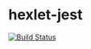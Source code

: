 # hexlet-jest
[![Build Status](https://travis-ci.com/kendudan/hexlet-jest.svg?branch=master)](https://travis-ci.com/kendudan/hexlet-jest)
